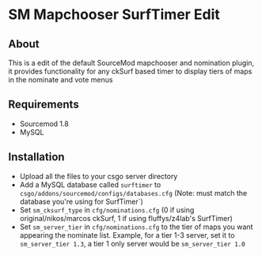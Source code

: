 # SM Mapchooser SurfTimer Edit

## About

This is a edit of the default SourceMod mapchooser and nomination plugin, it provides functionality for any ckSurf based timer to display tiers of maps in the nominate and vote menus 

## Requirements

* Sourcemod 1.8
* MySQL

## Installation

* Upload all the files to your csgo server directory
* Add a MySQL database called `surftimer` to `csgo/addons/sourcemod/configs/databases.cfg` (Note: must match the database you're using for SurfTimer`)
* Set `sm_cksurf_type` in `cfg/nominations.cfg` (0 if using original/nikos/marcos ckSurf, 1 if using fluffys/z4lab's SurfTimer)
* Set `sm_server_tier` in `cfg/nominations.cfg` to the tier of maps you want appearing the nominate list. Example, for a tier 1-3 server, set it to `sm_server_tier 1.3`, a tier 1 only server would be `sm_server_tier 1.0`
